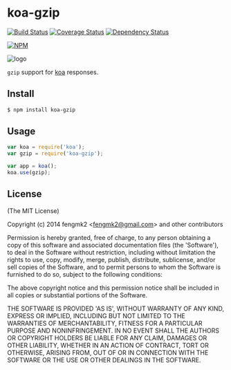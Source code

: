 koa-gzip
=======

[![Build Status](https://secure.travis-ci.org/fengmk2/koa-gzip.png)](http://travis-ci.org/fengmk2/koa-gzip) [![Coverage Status](https://coveralls.io/repos/fengmk2/koa-gzip/badge.png)](https://coveralls.io/r/fengmk2/koa-gzip) [![Dependency Status](https://gemnasium.com/fengmk2/koa-gzip.png)](https://gemnasium.com/fengmk2/koa-gzip)

[![NPM](https://nodei.co/npm/koa-gzip.png?downloads=true&stars=true)](https://nodei.co/npm/koa-gzip/)

![logo](https://raw.github.com/fengmk2/koa-gzip/master/logo.png)

`gzip` support for [koa](https://github.com/koajs/koa) responses.

## Install

```bash
$ npm install koa-gzip
```

## Usage

```js
var koa = require('koa');
var gzip = require('koa-gzip');

var app = koa();
koa.use(gzip);
```

## License

(The MIT License)

Copyright (c) 2014 fengmk2 &lt;fengmk2@gmail.com&gt; and other contributors

Permission is hereby granted, free of charge, to any person obtaining
a copy of this software and associated documentation files (the
'Software'), to deal in the Software without restriction, including
without limitation the rights to use, copy, modify, merge, publish,
distribute, sublicense, and/or sell copies of the Software, and to
permit persons to whom the Software is furnished to do so, subject to
the following conditions:

The above copyright notice and this permission notice shall be
included in all copies or substantial portions of the Software.

THE SOFTWARE IS PROVIDED 'AS IS', WITHOUT WARRANTY OF ANY KIND,
EXPRESS OR IMPLIED, INCLUDING BUT NOT LIMITED TO THE WARRANTIES OF
MERCHANTABILITY, FITNESS FOR A PARTICULAR PURPOSE AND NONINFRINGEMENT.
IN NO EVENT SHALL THE AUTHORS OR COPYRIGHT HOLDERS BE LIABLE FOR ANY
CLAIM, DAMAGES OR OTHER LIABILITY, WHETHER IN AN ACTION OF CONTRACT,
TORT OR OTHERWISE, ARISING FROM, OUT OF OR IN CONNECTION WITH THE
SOFTWARE OR THE USE OR OTHER DEALINGS IN THE SOFTWARE.
